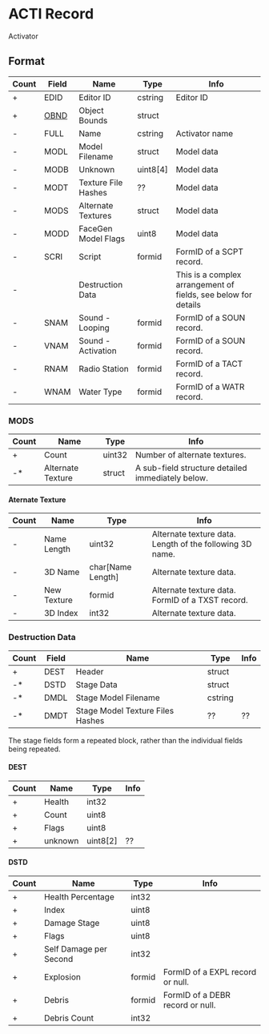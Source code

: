 ACTI Record
===========

Activator

## Format

Count | Field | Name | Type | Info
------|-------|------|------|-----
+ | EDID | Editor ID | cstring | Editor ID
+ | [OBND](Fields/OBND.md) | Object Bounds | struct |
- | FULL | Name | cstring | Activator name
- | MODL | Model Filename | struct | Model data
- | MODB | Unknown | uint8[4] | Model data
- | MODT | Texture File Hashes | ?? | Model data
- | MODS | Alternate Textures | struct | Model data
- | MODD | FaceGen Model Flags | uint8 | Model data 
- | SCRI | Script | formid | FormID of a SCPT record.
- | | Destruction Data | | This is a complex arrangement of fields, see below for details
- | SNAM | Sound - Looping | formid | FormID of a SOUN record.
- | VNAM | Sound - Activation | formid | FormID of a SOUN record.
- | RNAM | Radio Station | formid | FormID of a TACT record.
- | WNAM | Water Type | formid | FormID of a WATR record.

### MODS

Count | Name | Type | Info
------|------|------|-----
+ | Count | uint32 | Number of alternate textures.
-* | Alternate Texture | struct | A sub-field structure detailed immediately below.

#### Aternate Texture

Count | Name | Type | Info
------|------|------|-----
- | Name Length | uint32 | Alternate texture data. Length of the following 3D name.
- | 3D Name | char[Name Length] | Alternate texture data. 
- | New Texture | formid | Alternate texture data. FormID of a TXST record.
- | 3D Index | int32 | Alternate texture data. 

### Destruction Data


Count | Field | Name | Type | Info
------|-------|------|------|-----
+ | DEST | Header | struct | 
-* | DSTD | Stage Data | struct | 
-* | DMDL | Stage Model Filename | cstring |
-* | DMDT | Stage Model Texture Files Hashes | ?? | ??

The stage fields form a repeated block, rather than the individual fields being repeated.

#### DEST

Count | Name | Type | Info
------|------|------|-----
+ | Health | int32 |
+ | Count | uint8 |
+ | Flags | uint8 |
+ | unknown | uint8[2] | ??

#### DSTD

Count | Name | Type | Info
------|------|------|-----
+ | Health Percentage | int32 | 
+ | Index | uint8 |
+ | Damage Stage | uint8 |
+ | Flags | uint8 |
+ | Self Damage per Second | int32 |
+ | Explosion | formid | FormID of a EXPL record or null.
+ | Debris | formid | FormID of a DEBR record or null.
+ | Debris Count | int32 | 

